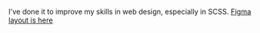 I've done it to improve my skills in web design, especially in SCSS.
[Figma layout is here](https://www.figma.com/file/10NCr58WRzeNLOLwZ56uPY/Noiceland?node-id=0%3A1)
